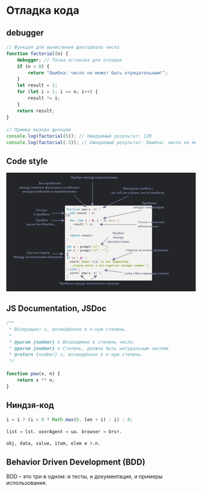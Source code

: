 # Отладка кода

## debugger

```js
// Функция для вычисления факториала числа
function factorial(n) {
    debugger; // Точка останова для отладки
    if (n < 0) {
        return "Ошибка: число не может быть отрицательным!";
    }
    let result = 1;
    for (let i = 1; i <= n; i++) {
        result *= i;
    }
    return result;
}

// Пример вызова функции
console.log(factorial(5)); // Ожидаемый результат: 120
console.log(factorial(-3)); // Ожидаемый результат: Ошибка: число не может быть отрицательным!
```

## Code style

![alt text](image.png)

## JS Documentation, JSDoc

```js
/**
 * Возвращает x, возведённое в n-ную степень.
 *
 * @param {number} x Возводимое в степень число.
 * @param {number} n Степень, должна быть натуральным числом.
 * @return {number} x, возведённое в n-ную степень.
 */

function pow(x, n) {
    return x ** n;
}
```

## Ниндзя-код

```js
i = i ? (i < 0 ? Math.max(0, len + i) : i) : 0;

```
`
list → lst.
userAgent → ua.
browser → brsr.
`

`
obj, data, value, item, elem и т.п.
`

## Behavior Driven Development (BDD)

BDD – это три в одном: и тесты, и документация, и примеры использования.